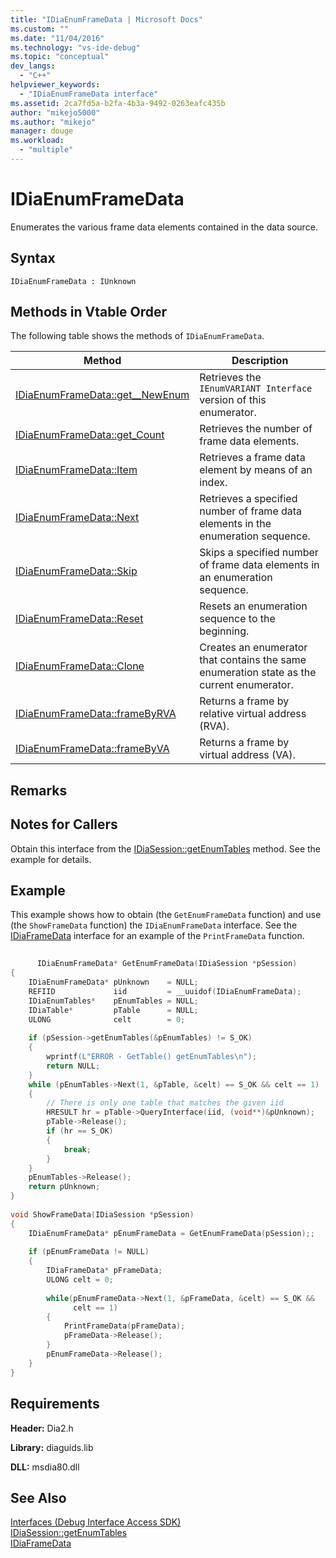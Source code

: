 ```yaml
---
title: "IDiaEnumFrameData | Microsoft Docs"
ms.custom: ""
ms.date: "11/04/2016"
ms.technology: "vs-ide-debug"
ms.topic: "conceptual"
dev_langs: 
  - "C++"
helpviewer_keywords: 
  - "IDiaEnumFrameData interface"
ms.assetid: 2ca7fd5a-b2fa-4b3a-9492-0263eafc435b
author: "mikejo5000"
ms.author: "mikejo"
manager: douge
ms.workload: 
  - "multiple"
---
```

# IDiaEnumFrameData
Enumerates the various frame data elements contained in the data source.  
  
## Syntax  
  
```  
IDiaEnumFrameData : IUnknown  
```  
  
## Methods in Vtable Order  
 The following table shows the methods of `IDiaEnumFrameData`.  
  
|Method|Description|  
|------------|-----------------|  
|[IDiaEnumFrameData::get__NewEnum](../../debugger/debug-interface-access/idiaenumframedata-get-newenum.md)|Retrieves the `IEnumVARIANT Interface` version of this enumerator.|  
|[IDiaEnumFrameData::get_Count](../../debugger/debug-interface-access/idiaenumframedata-get-count.md)|Retrieves the number of frame data elements.|  
|[IDiaEnumFrameData::Item](../../debugger/debug-interface-access/idiaenumframedata-item.md)|Retrieves a frame data element by means of an index.|  
|[IDiaEnumFrameData::Next](../../debugger/debug-interface-access/idiaenumframedata-next.md)|Retrieves a specified number of frame data elements in the enumeration sequence.|  
|[IDiaEnumFrameData::Skip](../../debugger/debug-interface-access/idiaenumframedata-skip.md)|Skips a specified number of frame data elements in an enumeration sequence.|  
|[IDiaEnumFrameData::Reset](../../debugger/debug-interface-access/idiaenumframedata-reset.md)|Resets an enumeration sequence to the beginning.|  
|[IDiaEnumFrameData::Clone](../../debugger/debug-interface-access/idiaenumframedata-clone.md)|Creates an enumerator that contains the same enumeration state as the current enumerator.|  
|[IDiaEnumFrameData::frameByRVA](../../debugger/debug-interface-access/idiaenumframedata-framebyrva.md)|Returns a frame by relative virtual address (RVA).|  
|[IDiaEnumFrameData::frameByVA](../../debugger/debug-interface-access/idiaenumframedata-framebyva.md)|Returns a frame by virtual address (VA).|  
  
## Remarks  
  
## Notes for Callers  
 Obtain this interface from the [IDiaSession::getEnumTables](../../debugger/debug-interface-access/idiasession-getenumtables.md) method. See the example for details.  
  
## Example  
 This example shows how to obtain (the `GetEnumFrameData` function) and use (the `ShowFrameData` function) the `IDiaEnumFrameData` interface. See the [IDiaFrameData](../../debugger/debug-interface-access/idiaframedata.md) interface for an example of the `PrintFrameData` function.  
  
```C++  
  
      IDiaEnumFrameData* GetEnumFrameData(IDiaSession *pSession)  
{  
    IDiaEnumFrameData* pUnknown    = NULL;  
    REFIID             iid         = __uuidof(IDiaEnumFrameData);  
    IDiaEnumTables*    pEnumTables = NULL;  
    IDiaTable*         pTable      = NULL;  
    ULONG              celt        = 0;  
  
    if (pSession->getEnumTables(&pEnumTables) != S_OK)  
    {  
        wprintf(L"ERROR - GetTable() getEnumTables\n");  
        return NULL;  
    }  
    while (pEnumTables->Next(1, &pTable, &celt) == S_OK && celt == 1)  
    {  
        // There is only one table that matches the given iid  
        HRESULT hr = pTable->QueryInterface(iid, (void**)&pUnknown);  
        pTable->Release();  
        if (hr == S_OK)  
        {  
            break;  
        }  
    }  
    pEnumTables->Release();  
    return pUnknown;  
}  
  
void ShowFrameData(IDiaSession *pSession)  
{  
    IDiaEnumFrameData* pEnumFrameData = GetEnumFrameData(pSession);;  
  
    if (pEnumFrameData != NULL)  
    {  
        IDiaFrameData* pFrameData;  
        ULONG celt = 0;  
  
        while(pEnumFrameData->Next(1, &pFrameData, &celt) == S_OK &&  
              celt == 1)  
        {  
            PrintFrameData(pFrameData);  
            pFrameData->Release();  
        }  
        pEnumFrameData->Release();   
    }  
}  
```  
  
## Requirements  
 **Header:** Dia2.h  
  
 **Library:** diaguids.lib  
  
 **DLL:** msdia80.dll  
  
## See Also  
 [Interfaces (Debug Interface Access SDK)](../../debugger/debug-interface-access/interfaces-debug-interface-access-sdk.md)   
 [IDiaSession::getEnumTables](../../debugger/debug-interface-access/idiasession-getenumtables.md)   
 [IDiaFrameData](../../debugger/debug-interface-access/idiaframedata.md)